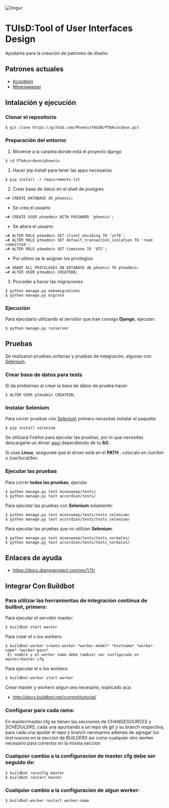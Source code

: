 ![Imgur](https://i.imgur.com/42nxmp5.png)
# TUIsD:Tool of User Interfaces Design 
Ayudante para la creación de patrones de diseño

## Patrones actuales

* [Acordeón](http://www.welie.com/patterns/showPattern.php?patternID=minesweeping)
* [Minesweeper](http://www.welie.com/patterns/showPattern.php?patternID=accordion)
## Intalación y ejecución

### Clonar el repositorio
```
$ git clone https://github.com/PhoenixTmUSB/PTmAcordeon.git
```
### Preparación del entorno
1. Moverse a la carpeta donde está el proyecto django
```
$ cd PTmAcordeon/phoenix
```
2. Hacer pip install para tener las apps necesarias
```
$ pip install -r requirements.txt
```

2. Crear base de datos en el shell de postgres
```
=# CREATE DATABASE db_phoenix;
```
+ Se crea el usuario
```
=# CREATE USER ptmadmin WITH PASSWORD 'phoenix';
```
+ Se altera el usuario
```
=# ALTER ROLE ptmadmin SET client_encoding TO 'utf8';
=# ALTER ROLE ptmadmin SET default_transaction_isolation TO 'read committed';
=# ALTER ROLE ptmadmin SET timezone TO 'UTC';
```

+ Por ultimo se le asignan los privilegios

```
=# GRANT ALL PRIVILEGES ON DATABASE db_phoenix TO ptmadmin;
=# ALTER USER ptmadmin CREATEDB;
```
3. Proceder a hacer las migraciones
```
$ python manage.py makemigrations
$ python manage.py migrate
```

### Ejecución 

Para ejecutarlo utilizando el servidor que trae consigo **Django**, ejecutar:
```
$ python manage.py runserver
```

## Pruebas

Se realizaron pruebas unitarias y pruebas de integración, algunas con [Selenium](http://selenium-python.readthedocs.io/).

### Crear base de datos para tests
Si da problemas al crear la base de datos de prueba hacer:
```
$ ALTER USER ptmadmin CREATEDB;
```

### Instalar Selenium
Para correr pruebas con [Selenium](http://selenium-python.readthedocs.io/) primero necesitas instalar el paquete:
```
$ pip install selenium
```

Se utilizará Firefox para ejecutar las pruebas, por lo que necesitas descargarle un driver [aquí](https://github.com/mozilla/geckodriver/releases/tag/v0.19.0) dependiendo de tu **SO**.

Si usas **Linux**, asegurate que el driver está en el **PATH** , colocalo en  */usr/bin* o */usr/local/bin*.

### Ejecutar las pruebas

Para correr **todas las pruebas**, ejecuta:
```
$ python manage.py test minesweep/tests/
$ python manage.py test accordion/tests/
```

Para ejecutar las pruebas con **Selenium** solamente:
```
$ python manage.py test minesweep/tests/tests_selenium/
$ python manage.py test accordion/tests/tests_selenium/
```
Para ejecutar las pruebas que no utilizan **Selenium**:
```
$ python manage.py test minesweep/tests/tests_normales/
$ python manage.py test accordion/tests/tests_normales/
```

## Enlaces de ayuda
* https://docs.djangoproject.com/en/1.11/

## Integrar Con Buildbot

### Para utilizar las herramientas de integracion continua de builbot, primero:
 Para ejecutar el servidor master:
```
$ buildbot start master
```
 Para crear el o los workers:
```
$ buildbot-worker create-worker *worker-model* *hostname* *worker-name* *worker-pass*
 El nombre y el worker name debe tambier ser configurado en master/master.cfg
```
 Para ejecutar el o los workers:
```
$ buildbot-worker start worker
```

 Crear master y workers segun sea necesario, explicado aca:
* http://docs.buildbot.net/current/tutorial/

### Configurar para cada rama:

 En master/master.cfg se tienen las secciones de *CHANGESOURCES* y
*SCHEDULERS*, cada una apuntando a un repo de git y su branch respectiva, para
cada una ajustar el repo y branch necesarios ademas de agregar los *test nuevos*
en la seccion de *BUILDERS* asi como cualquier otro worker necesario para
correrlos en la misma seccion

### Cualquier cambio a la configuracion de master.cfg debe ser seguido de:
```
$ buildbot reconfig master
$ buildbot restart master
```

### Cualquier cambio a la configuracion de algun worker:
```
$ buildbot-worker restart worker-name
```